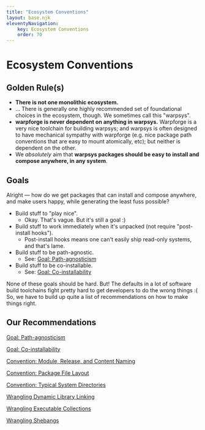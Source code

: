 ```yaml
---
title: "Ecosystem Conventions"
layout: base.njk
eleventyNavigation: 
    key: Ecosystem Conventions
    order: 70
---
```


Ecosystem Conventions
=====================



Golden Rule(s)
--------------

- **There is not one monolithic ecosystem.**
- ... There is generally one highly recommended set of foundational choices in the ecosystem, though.  We sometimes call this "warpsys".
- **warpforge is never dependent on anything in warpsys.**  Warpforge is a very nice toolchain for building warpsys; and warpsys is often designed to have mechanical sympathy with warpforge (e.g. nice package path conventions that are easy to mount atomically, etc); but neither is dependent on the other.
- We *absolutely* aim that **warpsys packages should be easy to install and compose anywhere, in any system**.



Goals
-----

Alright — how do we get packages that can install and compose anywhere, and make users happy, while generating the least fuss possible?

- Build stuff to "play nice".
    - Okay.  That's vague.  But it's still a goal :)
- Build stuff to work immediately when it's unpacked (not require "post-install hooks").
    - Post-install hooks means one can't easily ship read-only systems, and that's lame.
- Build stuff to be path-agnostic.
    - See: [Goal: Path-agnosticism](https://www.notion.so/Goal-Path-agnosticism-1afbca83896d4ef3bff36c9b1344ee89)
- Build stuff to be co-installable.
    - See: [Goal: Co-installability](https://www.notion.so/Goal-Co-installability-b13a81f48bd94c56a09153770af6d28b)

None of these goals should be hard.  But!  The defaults in a lot of software build toolchains fight pretty hard to get developers to do the wrong things :(  So, we have to build up quite a list of recommendations on how to make things right.



Our Recommendations
-------------------

[Goal: Path-agnosticism](https://www.notion.so/Goal-Path-agnosticism-1afbca83896d4ef3bff36c9b1344ee89)

[Goal: Co-installability](https://www.notion.so/Goal-Co-installability-b13a81f48bd94c56a09153770af6d28b)

[Convention: Module, Release, and Content Naming](https://www.notion.so/Convention-Module-Release-and-Content-Naming-fa5600944182421fab2764b84bd54bc1)

[Convention: Package File Layout](https://www.notion.so/Convention-Package-File-Layout-36551029a2aa47dfb47f187fb89d73ce)

[Convention: Typical System Directories](https://www.notion.so/Convention-Typical-System-Directories-231cdec003f74595b709a608b9ae5ad1)

[Wrangling Dynamic Library Linking](https://www.notion.so/Wrangling-Dynamic-Library-Linking-68d36a19f1614785b0d9ebcda6623889)

[Wrangling Executable Collections](https://www.notion.so/Wrangling-Executable-Collections-e9e1844bcfc44d528eed09107d2ebadc)

[Wrangling Shebangs](https://www.notion.so/Wrangling-Shebangs-7629959c30464e4a8b6a8294fe0d95f8)